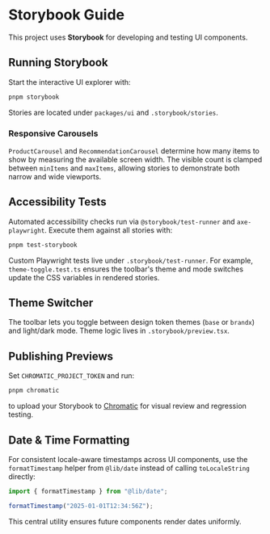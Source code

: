 # Storybook Guide

This project uses **Storybook** for developing and testing UI components.

## Running Storybook

Start the interactive UI explorer with:

```bash
pnpm storybook
```

Stories are located under `packages/ui` and `.storybook/stories`.

### Responsive Carousels

`ProductCarousel` and `RecommendationCarousel` determine how many items to show by
measuring the available screen width. The visible count is clamped between
`minItems` and `maxItems`, allowing stories to demonstrate both narrow and wide
viewports.

## Accessibility Tests

Automated accessibility checks run via `@storybook/test-runner` and `axe-playwright`.
Execute them against all stories with:

```bash
pnpm test-storybook
```

Custom Playwright tests live under `.storybook/test-runner`. For example,
`theme-toggle.test.ts` ensures the toolbar's theme and mode switches update the
CSS variables in rendered stories.

## Theme Switcher

The toolbar lets you toggle between design token themes (`base` or `brandx`) and
light/dark mode. Theme logic lives in `.storybook/preview.tsx`.

## Publishing Previews

Set `CHROMATIC_PROJECT_TOKEN` and run:

```bash
pnpm chromatic
```

to upload your Storybook to [Chromatic](https://www.chromatic.com/) for visual
review and regression testing.

## Date & Time Formatting

For consistent locale-aware timestamps across UI components, use the
`formatTimestamp` helper from `@lib/date` instead of calling
`toLocaleString` directly:

```ts
import { formatTimestamp } from "@lib/date";

formatTimestamp("2025-01-01T12:34:56Z");
```

This central utility ensures future components render dates uniformly.
